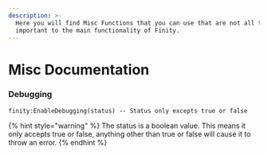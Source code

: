 ```yaml
---
description: >-
  Here you will find Misc Functions that you can use that are not all that
  important to the main functionality of Finity.
---
```


# Misc Documentation

### Debugging

```etlua
finity:EnableDebugging(status) -- Status only excepts true or false
```

{% hint style="warning" %}
The status is a boolean value. This means it only accepts true or false, anything other than true or false will cause it to throw an error.
{% endhint %}
